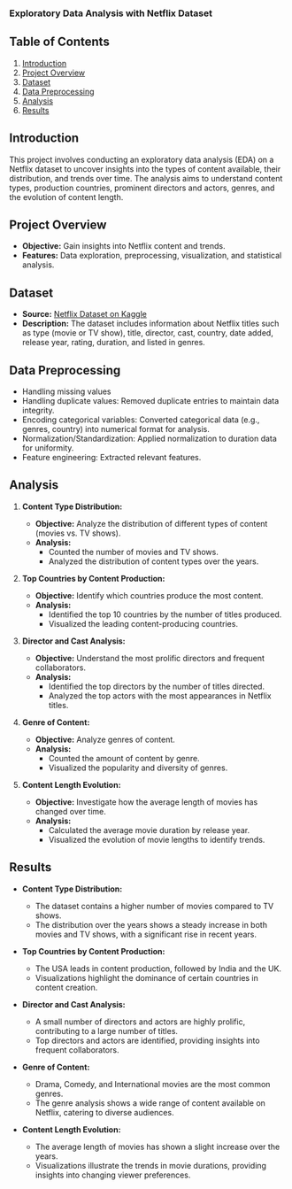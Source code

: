 ### Exploratory Data Analysis with Netflix Dataset

## Table of Contents
1. [Introduction](#introduction)
2. [Project Overview](#project-overview)
3. [Dataset](#dataset)
4. [Data Preprocessing](#data-preprocessing)
5. [Analysis](#analysis)
6. [Results](#results)

## Introduction
This project involves conducting an exploratory data analysis (EDA) on a Netflix dataset to uncover insights into the types of content available, their distribution, and trends over time. The analysis aims to understand content types, production countries, prominent directors and actors, genres, and the evolution of content length.

## Project Overview
- **Objective:** Gain insights into Netflix content and trends.
- **Features:** Data exploration, preprocessing, visualization, and statistical analysis.

## Dataset
- **Source:** [Netflix Dataset on Kaggle](https://www.kaggle.com/datasets/shivamb/netflix-shows/data)
- **Description:** The dataset includes information about Netflix titles such as type (movie or TV show), title, director, cast, country, date added, release year, rating, duration, and listed in genres.

## Data Preprocessing
- Handling missing values
- Handling duplicate values: Removed duplicate entries to maintain data integrity.
- Encoding categorical variables: Converted categorical data (e.g., genres, country) into numerical format for analysis.
- Normalization/Standardization: Applied normalization to duration data for uniformity.
- Feature engineering: Extracted relevant features.

## Analysis
1. **Content Type Distribution:**
   - **Objective:** Analyze the distribution of different types of content (movies vs. TV shows).
   - **Analysis:** 
     - Counted the number of movies and TV shows.
     - Analyzed the distribution of content types over the years.

2. **Top Countries by Content Production:**
   - **Objective:** Identify which countries produce the most content.
   - **Analysis:** 
     - Identified the top 10 countries by the number of titles produced.
     - Visualized the leading content-producing countries.

3. **Director and Cast Analysis:**
   - **Objective:** Understand the most prolific directors and frequent collaborators.
   - **Analysis:** 
     - Identified the top directors by the number of titles directed.
     - Analyzed the top actors with the most appearances in Netflix titles.

4. **Genre of Content:**
   - **Objective:** Analyze genres of content.
   - **Analysis:** 
     - Counted the amount of content by genre.
     - Visualized the popularity and diversity of genres.

5. **Content Length Evolution:**
   - **Objective:** Investigate how the average length of movies has changed over time.
   - **Analysis:** 
     - Calculated the average movie duration by release year.
     - Visualized the evolution of movie lengths to identify trends.

## Results
- **Content Type Distribution:** 
  - The dataset contains a higher number of movies compared to TV shows.
  - The distribution over the years shows a steady increase in both movies and TV shows, with a significant rise in recent years.

- **Top Countries by Content Production:**
  - The USA leads in content production, followed by India and the UK.
  - Visualizations highlight the dominance of certain countries in content creation.

- **Director and Cast Analysis:**
  - A small number of directors and actors are highly prolific, contributing to a large number of titles.
  - Top directors and actors are identified, providing insights into frequent collaborators.

- **Genre of Content:**
  - Drama, Comedy, and International movies are the most common genres.
  - The genre analysis shows a wide range of content available on Netflix, catering to diverse audiences.

- **Content Length Evolution:**
  - The average length of movies has shown a slight increase over the years.
  - Visualizations illustrate the trends in movie durations, providing insights into changing viewer preferences.

